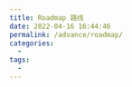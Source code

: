 ```yaml
---
title: Roadmap 路线
date: 2022-04-16 16:44:46
permalink: /advance/roadmap/
categories:
  - 
tags:
  - 
---
```

